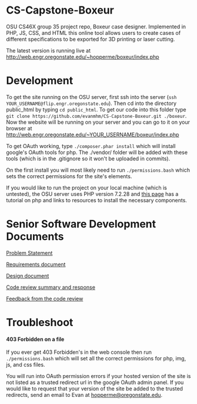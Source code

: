 # CS-Capstone-Boxeur
OSU CS46X group 35 project repo, Boxeur case designer. Implemented in PHP, JS, CSS, and HTML this online tool allows users to create cases of different specifications to be exported for 3D printing or laser cutting.

The latest version is running live at http://web.engr.oregonstate.edu/~hopperme/boxeur/index.php

# Development
To get the site running on the OSU server, first ssh into the server (`ssh YOUR_USERNAME@flip.engr.oregonstate.edu`).
Then cd into the directory public_html by typing `cd public_html`. To get our code into this folder type
`git clone https://github.com/evanmhm/CS-Capstone-Boxeur.git ./boxeur`. Now the website will be running on your server
and you can go to it on your browser at http://web.engr.oregonstate.edu/~YOUR_USERNAME/boxeur/index.php

To get OAuth working, type `./composer.phar install` which will install google's OAuth tools for php. The ./vendor/ folder will be added with these tools (which is in the .gitignore so it won't be uploaded in commits).

On the first install you will most likely need to run `./permissions.bash` which sets the correct permissions for the site's elements.

If you would like to run the project on your local machine (which is untested), the OSU server uses PHP version 7.2.28 and [this page](https://www.w3schools.com/php/php_install.asp) has a tutorial on php and links to resources to install the necessary components.

# Senior Software Development Documents
[Problem Statement](/docs/Problem_statement.pdf)

[Requirements document](/docs/Requirements_Document.pdf)

[Design document](/docs/Design_Document.pdf)

[Code review summary and response](/docs/CodeReviewChanges.pdf)

[Feedback from the code review](/docs/AllCodeReviewFeedback.pdf)


# Troubleshoot
#### 403 Forbidden on a file
If you ever get 403 Forbidden's in the web console then run `./permissions.bash` which will set all the correct permissions for php, img, js, and css files.

You will run into OAuth permission errors if your hosted version of the site is not listed as a trusted redirect url in the google OAuth admin panel. If you would like to request that your version of the site be added to the trusted redirects, send an email to Evan at hopperme@oregonstate.edu.
